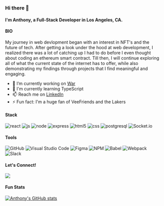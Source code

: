 ### Hi there 👋

#### I'm Anthony, a Full-Stack Developer in Los Angeles, CA.
  
#### BIO

My journey in web devlopment began with an interest in NFT's and the future of tech. After getting a look under the hood at web development, I realized there was a lot of catching up I had to do before I even thought about coding an ethereum smart contract. Till then, I will continue exploring all of what the current state of the internet has to offer, while also demonstrating my findings through projects that I find meaningful and engaging.

- 🔭 I’m currently working on [War](https://warcardgame.xyz)
- 🌱 I'm currently learning TypeScript
- 📫 Reach me on [LinkedIn](https://linkedin.com/in/anthonyisaiahurbina)
- ⚡️ Fun fact: I'm a huge fan of VeeFriends and the Lakers

#### Stack
 ![react](https://user-images.githubusercontent.com/49361894/194735984-0088c501-2ea1-447b-922d-1947c60af3f2.svg)
 ![js](https://user-images.githubusercontent.com/49361894/194735990-a92a1544-6f6b-4ebf-9eb1-3148a1b69a7b.svg)
 ![node](https://user-images.githubusercontent.com/49361894/194735997-ca439a7b-de9b-44fb-98df-de0e348c982d.svg)
 ![express](https://user-images.githubusercontent.com/49361894/194735999-9b43342d-522b-41a9-823d-318362c82aac.svg)
 ![html5](https://user-images.githubusercontent.com/49361894/194736004-a8430d19-7685-440b-bb59-58412591cb39.svg)
 ![css](https://user-images.githubusercontent.com/49361894/194736008-f444cf88-9615-411a-b5c6-a86798b43180.svg)
 ![postgresql](https://user-images.githubusercontent.com/49361894/194736013-02d95228-339d-46a2-8fd0-75cd8d288194.svg)
 ![Socket.io](https://img.shields.io/badge/Socket.io-black?style=for-the-badge&logo=socket.io&badgeColor=010101)
 
#### Tools 
![GitHub](https://img.shields.io/badge/github-%23121011.svg?style=for-the-badge&logo=github&logoColor=white)
![Visual Studio Code](https://img.shields.io/badge/Visual%20Studio%20Code-0078d7.svg?style=for-the-badge&logo=visual-studio-code&logoColor=white)
![Figma](https://img.shields.io/badge/figma-%23F24E1E.svg?style=for-the-badge&logo=figma&logoColor=white)
![NPM](https://img.shields.io/badge/NPM-%23000000.svg?style=for-the-badge&logo=npm&logoColor=white)
![Babel](https://img.shields.io/badge/Babel-F9DC3e?style=for-the-badge&logo=babel&logoColor=black)
![Webpack](https://img.shields.io/badge/webpack-%238DD6F9.svg?style=for-the-badge&logo=webpack&logoColor=black)
![Slack](https://img.shields.io/badge/Slack-4A154B?style=for-the-badge&logo=slack&logoColor=white)

#### Let's Connect!
<a href="https://www.linkedin.com/in/anthonyisaiahurbina/" target="_blank" rel="noreferrer"><img src="https://img.shields.io/badge/linkedin-Anthony Urbina-white?style=for-the-badge&color=0077B5&logo=linkedin&logoColor=0077B5&labelColor=white" /></a>

#### Fun Stats
[![Anthony's GitHub stats](https://github-readme-stats.vercel.app/api?username=AnthonyUrbina&theme=tokyonight&hide=stars,contribs)](https://github.com/AnthonyUrbina/github-readme-stats)
